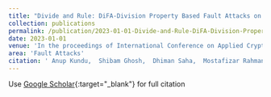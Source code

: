 ```yaml
---
title: "Divide and Rule: DiFA-Division Property Based Fault Attacks on PRESENT and GIFT"
collection: publications
permalink: /publication/2023-01-01-Divide-and-Rule-DiFA-Division-Property-Based-Fault-Attacks-on-PRESENT-and-GIFT
date: 2023-01-01
venue: 'In the proceedings of International Conference on Applied Cryptography and Network Security'
area: 'Fault Attacks'
citation: ' Anup Kundu,  Shibam Ghosh,  Dhiman Saha,  Mostafizar Rahman, &quot;Divide and Rule: DiFA-Division Property Based Fault Attacks on PRESENT and GIFT.&quot; In the proceedings of International Conference on Applied Cryptography and Network Security, 2023.'
---
```

Use [Google Scholar](https://scholar.google.com/scholar?q=Divide+and+Rule:+DiFA+Division+Property+Based+Fault+Attacks+on+PRESENT+and+GIFT){:target="_blank"} for full citation